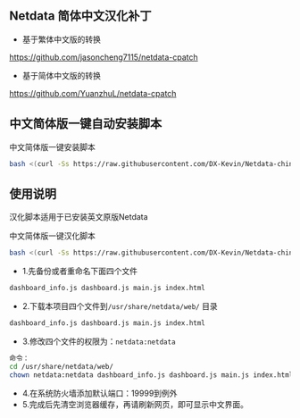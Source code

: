 ## Netdata 简体中文汉化补丁

 -  基于繁体中文版的转换

<https://github.com/jasoncheng7115/netdata-cpatch>
- 基于简体中文版的转换

<https://github.com/YuanzhuL/netdata-cpatch>

## 中文简体版一键自动安装脚本
中文简体版一键安装脚本
```bash
bash <(curl -Ss https://raw.githubusercontent.com/DX-Kevin/Netdata-chinese-patch/main/install-Netdata-chinese.sh)
```
## 使用说明
汉化脚本适用于已安装英文原版Netdata

中文简体版一键汉化脚本
```bash
bash <(curl -Ss https://raw.githubusercontent.com/DX-Kevin/Netdata-chinese-patch/main/install-Netdata-chinese-patch.sh)
```
- 1.先备份或者重命名下面四个文件
```bash
dashboard_info.js dashboard.js main.js index.html
```
- 2.下载本项目四个文件到`/usr/share/netdata/web/` 目录
```bash
dashboard_info.js dashboard.js main.js index.html
```
- 3.修改四个文件的权限为：`netdata:netdata`
```bash
命令：
cd /usr/share/netdata/web/
chown netdata:netdata dashboard_info.js dashboard.js main.js index.html
```
- 4.在系统防火墙添加默认端口：19999到例外
- 5.完成后先清空浏览器缓存，再请刷新网页，即可显示中文界面。



&nbsp;&nbsp;
